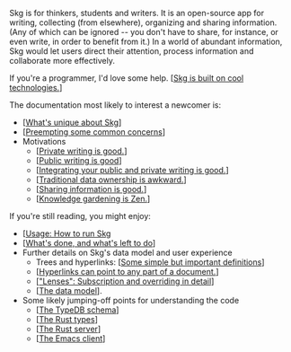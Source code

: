 Skg is for thinkers, students and writers. It is an open-source app for writing, collecting (from elsewhere), organizing and sharing information. (Any of which can be ignored -- you don't have to share, for instance, or even write, in order to benefit from it.) In a world of abundant information, Skg would let users direct their attention, process information and collaborate more effectively.

If you're a programmer, I'd love some help. [[Skg is built on cool technologies.](docs/cool-tech-in-skg.md)]

The documentation most likely to interest a newcomer is:

- [[What's unique about Skg](docs/novelty.md)]
- [[Preempting some common concerns](docs/preempt.md)]
- Motivations
  - [[Private writing is good.](docs/private-writing.md)]
  - [[Public writing is good](docs/public-writing.md)]
  - [[Integrating your public and private writing is good.](docs/integrate-public-and-private.md)]
  - [[Traditional data ownership is awkward.](docs/ownership-has-been-awkward.md)]
  - [[Sharing information is good.](docs/sharing-is-good.md)]
  - [[Knowledge gardening is Zen.](docs/knowledge-gardening-is-zen.md)]

If you're still reading, you might enjoy:

- [[Usage: How to run Skg](docs/usage.md)
- [[What's done, and what's left to do](docs/progress.md)]
- Further details on Skg's data model and user experience
  - Trees and hyperlinks: [[Some simple but important definitions](docs/vocabulary.md)]
  - [[Hyperlinks can point to any part of a document.](docs/hyperlinks.md)]
  - [["Lenses": Subscription and overriding in detail](docs/lenses.md)]
  - [[The data model](docs/data-model.md)].
- Some likely jumping-off points for understanding the code
  - [[The TypeDB schema](schema.tql)]
  - [[The Rust types](rust/types.rs)]
  - [[The Rust server](rust/serve.rs)]
  - [[The Emacs client](elisp/client.el)]
